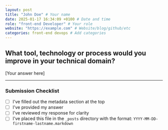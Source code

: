 ```yaml
---
layout: post
title: "John Doe" # Your name
date: 2025-01-17 16:34:09 +0100 # Date and time
role: "front-end Developer" # Your role
website: "https://example.com" # Website/blog/github/etc
categories: front-end devops # Add categories
---
```


## What tool, technology or process would you improve in your technical domain?

[Your answer here]

---

### Submission Checklist
- [ ] I've filled out the metadata section at the top
- [ ] I've provided my answer
- [ ] I've reviewed my response for clarity
- [ ] I've placed this file in the `_posts` directory with the format: `YYYY-MM-DD-firstname-lastname.markdown`